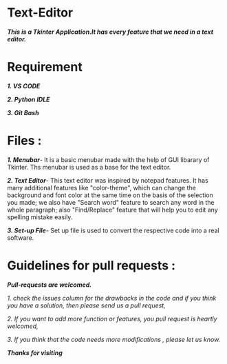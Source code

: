 # Text-Editor

***This is a Tkinter Application.It has every feature that we need in a text editor.***

# Requirement

***1. VS CODE***

***2. Python IDLE***

***3. Git Bash***

# Files :
***1. Menubar***-
It is a basic menubar made with the help of GUI libarary of Tkinter.
Ths menubar is used as a base for the text editor. 

***2. Text Editor***-
This text editor was inspired by notepad features. It has many additional features like "color-theme", which can change the background and font color at the same time on the basis of the selection you made; we also have "Search word" feature to search any word in the whole paragraph; also "Find/Replace" feature that will help you to edit any spelling mistake easily.

***3. Set-up File***-
Set up file is used to convert the respective code into a real software.

# Guidelines for pull requests :

***Pull-requests are welcomed.***

*1. check the issues column for the drawbacks in the code and if you think you have a solution, then please send us a pull request,*

*2. If you want to add more function or features, you pull request is heartly welcomed,*

*3. If you think that the code needs more modifications , please let us know.*

***Thanks for visiting***
